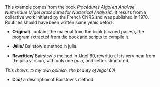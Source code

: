 This example comes from the book _Procédures Algol en Analyse Numérique_
(_Algol  procedures for Numerical Analysis_). It results from a collective work
initiated by the French CNRS and was published in 1970. Routines should have
been written some years before.

* **Original/** contains the material from the book (scaned pages), the program
  extracted from the book and scripts to compile it.

* **Julia/** Bairstow's method in julia.

* **Rewritten/** Bairstow's method in Algol 60, rewritten. It is very near from
 the julia version, with only one _goto_, and better structured.
 
 _This shows, to my own opinion, the beauty of Algol 60!_

* **Doc/** a description of Bairstow's method.
